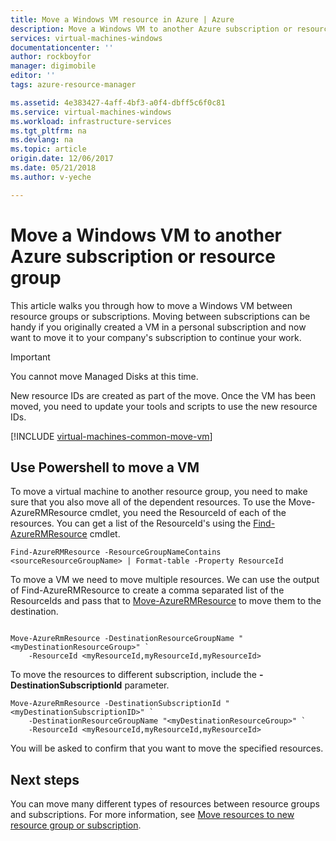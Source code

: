 ```yaml
---
title: Move a Windows VM resource in Azure | Azure
description: Move a Windows VM to another Azure subscription or resource group in the Resource Manager deployment model.
services: virtual-machines-windows
documentationcenter: ''
author: rockboyfor
manager: digimobile
editor: ''
tags: azure-resource-manager

ms.assetid: 4e383427-4aff-4bf3-a0f4-dbff5c6f0c81
ms.service: virtual-machines-windows
ms.workload: infrastructure-services
ms.tgt_pltfrm: na
ms.devlang: na
ms.topic: article
origin.date: 12/06/2017
ms.date: 05/21/2018
ms.author: v-yeche

---
```

# Move a Windows VM to another Azure subscription or resource group
This article walks you through how to move a Windows VM between resource groups or subscriptions. Moving between subscriptions can be handy if you originally created a VM in a personal subscription and now want to move it to your company's subscription to continue your work.

> [!IMPORTANT]
>You cannot move Managed Disks at this time. 
>
>New resource IDs are created as part of the move. Once the VM has been moved, you need to update your tools and scripts to use the new resource IDs. 
> 
> 

[!INCLUDE [virtual-machines-common-move-vm](../../../includes/virtual-machines-common-move-vm.md)]

## Use Powershell to move a VM

To move a virtual machine to another resource group, you need to make sure that you also move all of the dependent resources. To use the Move-AzureRMResource cmdlet, you need the ResourceId of each of the resources. You can get a list of the ResourceId's using the [Find-AzureRMResource](https://docs.microsoft.com/powershell/module/azurerm.resources/find-azurermresource) cmdlet.

```azurepowershell-interactive
Find-AzureRMResource -ResourceGroupNameContains <sourceResourceGroupName> | Format-table -Property ResourceId 
```

To move a VM we need to move multiple resources. We can use the output of Find-AzureRMResource to create a comma separated list of the ResourceIds and pass that to [Move-AzureRMResource](https://docs.microsoft.com/powershell/module/azurerm.resources/move-azurermresource) to move them to the destination. 

```azurepowershell-interactive

Move-AzureRmResource -DestinationResourceGroupName "<myDestinationResourceGroup>" `
    -ResourceId <myResourceId,myResourceId,myResourceId>
```

To move the resources to different subscription, include the **-DestinationSubscriptionId** parameter. 

```azurepowershell-interactive
Move-AzureRmResource -DestinationSubscriptionId "<myDestinationSubscriptionID>" `
    -DestinationResourceGroupName "<myDestinationResourceGroup>" `
    -ResourceId <myResourceId,myResourceId,myResourceId>
```

You will be asked to confirm that you want to move the specified resources. 

## Next steps
You can move many different types of resources between resource groups and subscriptions. For more information, see [Move resources to new resource group or subscription](../../resource-group-move-resources.md).
<!-- Update_Description: update meta properties, wording update -->